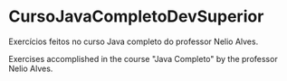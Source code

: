 # CursoJavaCompletoDevSuperior
Exercícios feitos no curso Java completo do professor Nelio Alves.

Exercises accomplished in the course "Java Completo" by the professor Nelio Alves.
